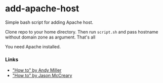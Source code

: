 # add-apache-host

Simple bash script for adding Apache host.

Clone repo to your home directory. Then run `script.sh` and pass hostname without domain zone as argument. That's all

You need Apache installed.

### Links
* ["How to" by Andy Miller](https://getgrav.org/blog/macos-sierra-apache-multiple-php-versions)
* ["How to" by Jason McCreary](https://jason.pureconcepts.net/2016/09/install-apache-php-mysql-mac-os-x-sierra/)
